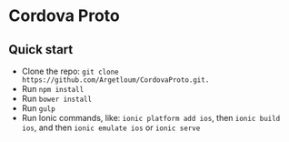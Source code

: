 # Cordova Proto

## Quick start

- Clone the repo: `git clone https://github.com/Argetloum/CordovaProto.git.`
- Run `npm install`
- Run `bower install`
- Run `gulp`
- Run Ionic commands, like: `ionic platform add ios`, then `ionic build ios`, and then `ionic emulate ios` or `ionic serve`
